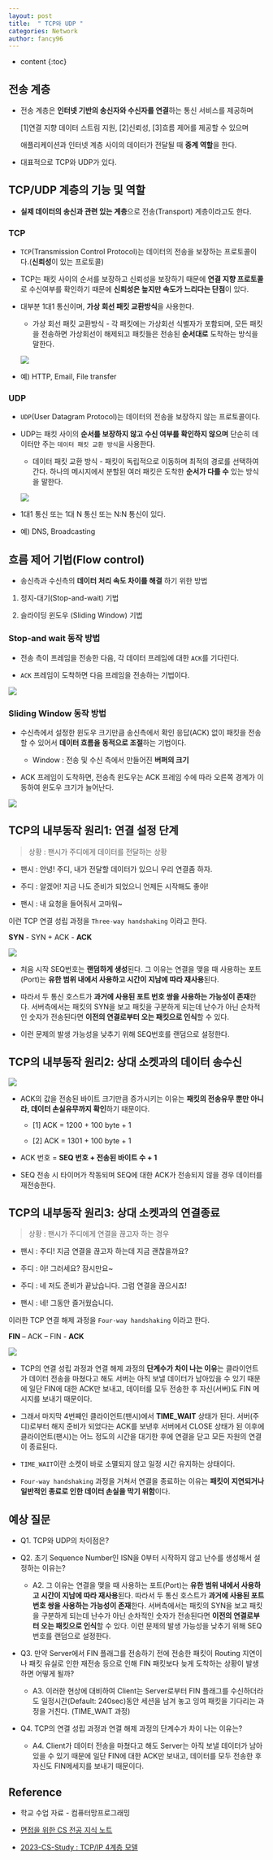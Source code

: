 ```yaml
---
layout: post
title:  " TCP와 UDP "
categories: Network
author: fancy96
---
```

* content
{:toc}

## 전송 계층

* 전송 계층은 **인터넷 기반의 송신자와 수신자를 연결**하는 통신 서비스를 제공하며 

    [1]연결 지향 데이터 스트림 지원, [2]신뢰성, [3]흐름 제어를 제공할 수 있으며 

    애플리케이션과 인터넷 계층 사이의 데이터가 전달될 때 **중계 역할**을 한다.

* 대표적으로 TCP와 UDP가 있다.

## TCP/UDP 계층의 기능 및 역할

* **실제 데이터의 송신과 관련 있는 계층**으로 전송(Transport) 계층이라고도 한다.

### TCP

* `TCP`(Transmission Control Protocol)는 데이터의 전송을 보장하는 프로토콜이다.(**신뢰성**이 있는 프로토콜)

* TCP는 패킷 사이의 순서를 보장하고 신뢰성을 보장하기 때문에 **연결 지향 프로토콜**로 수신여부를 확인하기 때문에 **신뢰성은 높지만 속도가 느리다는 단점**이 있다.

* 대부분 1대1 통신이며, **가상 회선 패킷 교환방식**을 사용한다. 

    * 가상 회선 패킷 교환방식 - 각 패킷에는 가상회선 식별자가 포함되며, 모든 패킷을 전송하면 가상회선이 해제되고 패킷들은 전송된 **순서대로** 도착하는 방식을 말한다.

    ![](/assets/img/network/network-tcp-and-udp-1.jpg)

* 예) HTTP, Email, File transfer

### UDP

* `UDP`(User Datagram Protocol)는 데이터의 전송을 보장하지 않는 프로토콜이다.

* UDP는 패킷 사이의 **순서를 보장하지 않고 수신 여부를 확인하지 않으며** 단순히 데이터만 주는 `데이터 패킷 교환 방식`을 사용한다.

    * 데이터 패킷 교환 방식 - 패킷이 독립적으로 이동하며 최적의 경로를 선택하여 간다. 하나의 메시지에서 분할된 여러 패킷은 도착한 **순서가 다를 수** 있는 방식을 말한다.

    ![](/assets/img/network/network-tcp-and-udp-2.jpg)

* 1대1 통신 또는 1대 N 통신 또는 N:N 통신이 있다.

* 예) DNS, Broadcasting

## 흐름 제어 기법(Flow control)

* 송신측과 수신측의 **데이터 처리 속도 차이를 해결** 하기 위한 방법

1. 정지-대기(Stop-and-wait) 기법

2. 슬라이딩 윈도우 (Sliding Window) 기법

### Stop-and wait 동작 방법

* 전송 측이 프레임을 전송한 다음, 각 데이터 프레임에 대한 `ACK`를 기다린다.

* `ACK` 프레임이 도착하면 다음 프레임을 전송하는 기법이다.

![](/assets/img/network/network-tcp-and-udp-3.png)

### Sliding Window 동작 방법

* 수신측에서 설정한 윈도우 크기만큼 송신측에서 확인 응답(ACK) 없이 패킷을 전송할 수 있어서 **데이터 흐름을 동적으로 조절**하는 기법이다.

  * Window : 전송 및 수신 측에서 만들어진 **버퍼의 크기**

* ACK 프레임이 도착하면, 전송측 윈도우는 ACK 프레임 수에 따라 오른쪽 경계가 이동하여 윈도우 크기가 늘어난다.

![](/assets/img/network/network-tcp-and-udp-4.png)

## TCP의 내부동작 원리1: 연결 설정 단계

> 상황 : 팬시가 주디에게 데이터를 전달하는 상황

* 팬시 : 안녕! 주디, 내가 전달할 데이터가 있으니 우리 연결좀 하자.

* 주디 : 알겠어! 지금 나도 준비가 되었으니 언제든 시작해도 좋아!

* 팬시 : 내 요청을 들어줘서 고마워~

이런 TCP 연결 성립 과정을 `Three-way handshaking` 이라고 한다.

**SYN** - SYN + ACK - **ACK**

![](/assets/img/network/network-tcp-and-udp-5.png)

* 처음 시작 SEQ번호는 **랜덤하게 생성**된다. 그 이유는 연결을 맺을 때 사용하는 포트(Port)는 **유한 범위 내에서 사용하고 시간이 지남에 따라 재사용**된다.

* 따라서 두 통신 호스트가 **과거에 사용된 포트 번호 쌍을 사용하는 가능성이 존재**한다. 서버측에서는 패킷의 SYN을 보고 패킷을 구분하게 되는데 난수가 아닌 순차적인 숫자가 전송된다면 **이전의 연결로부터 오는 패킷으로 인식**할 수 있다. 

* 이런 문제의 발생 가능성을 낮추기 위해 SEQ번호를 랜덤으로 설정한다.

## TCP의 내부동작 원리2: 상대 소켓과의 데이터 송수신

![](/assets/img/network/network-tcp-and-udp-6.png)

* ACK의 값을 전송된 바이트 크기만큼 증가시키는 이유는 **패킷의 전송유무 뿐만 아니라, 데이터 손실유무까지 확인**하기 때문이다.

  * [1] ACK = 1200 + 100 byte + 1

  * [2] ACK = 1301 + 100 byte + 1

* ACK 번호 = **SEQ 번호 + 전송된 바이트 수 + 1**

* SEQ 전송 시 타이머가 작동되며 SEQ에 대한 ACK가 전송되지 않을 경우 데이터를 재전송한다.

## TCP의 내부동작 원리3: 상대 소켓과의 연결종료

> 상황 : 팬시가 주디에게 연결을 끊고자 하는 경우

* 팬시 : 주디! 지금 연결을 끊고자 하는데 지금 괜찮을까요?

* 주디 : 아! 그러세요? 잠시만요~

* 주디 : 네 저도 준비가 끝났습니다. 그럼 연결을 끊으시죠!

* 팬시 : 네! 그동안 즐거웠습니다.

이러한 TCP 연결 해제 과정을 `Four-way handshaking` 이라고 한다. 

**FIN** – ACK – FIN - **ACK**

![](/assets/img/network/network-tcp-and-udp-7.png)

* TCP의 연결 성립 과정과 연결 해제 과정의 **단계수가 차이 나는 이유**는 클라이언트가 데이터 전송을 마쳤다고 해도 서버는 아직 보낼 데이터가 남아있을 수 있기 때문에 일단 FIN에 대한 ACK만 보내고, 데이터를 모두 전송한 후 자신(서버)도 FIN 메시지를 보내기 때문이다.

* 그래서 마지막 4번째인 클라이언트(팬시)에서 **TIME_WAIT** 상태가 된다. 서버(주디)로부터 해지 준비가 되었다는 ACK를 보낸후 서버에서 CLOSE 상태가 된 이후에 클라이언트(팬시)는 어느 정도의 시간을 대기한 후에 연결을 닫고 모든 자원의 연결이 종료된다.

* `TIME_WAIT`이란 소켓이 바로 소멸되지 않고 일정 시간 유지하는 상태이다.

* `Four-way handshaking` 과정을 거쳐서 연결을 종료하는 이유는 **패킷이 지연되거나 일반적인 종료로 인한 데이터 손실을 막기 위함**이다.


## 예상 질문

* Q1. TCP와 UDP의 차이점은?

* Q2. 초기 Sequence Number인 ISN을 0부터 시작하지 않고 난수를 생성해서 설정하는 이유는?

  * A2. 그 이유는 연결을 맺을 때 사용하는 포트(Port)는 **유한 범위 내에서 사용하고 시간이 지남에 따라 재사용**된다. 따라서 두 통신 호스트가 **과거에 사용된 포트 번호 쌍을 사용하는 가능성이 존재**한다. 서버측에서는 패킷의 SYN을 보고 패킷을 구분하게 되는데 난수가 아닌 순차적인 숫자가 전송된다면 **이전의 연결로부터 오는 패킷으로 인식**할 수 있다. 이런 문제의 발생 가능성을 낮추기 위해 SEQ번호를 랜덤으로 설정한다.


* Q3. 만약 Server에서 FIN 플래그를 전송하기 전에 전송한 패킷이 Routing 지연이나 패킷 유실로 인한 재전송 등으로 인해 FIN 패킷보다 늦게 도착하는 상황이 발생하면 어떻게 될까?

  * A3. 이러한 현상에 대비하여 Client는 Server로부터 FIN 플래그를 수신하더라도 일정시간(Default: 240sec)동안 세션을 남겨 놓고 잉여 패킷을 기다리는 과정을 거친다. (TIME_WAIT 과정)


* Q4. TCP의 연결 성립 과정과 연결 해제 과정의 단계수가 차이 나는 이유는?

  * A4. Client가 데이터 전송을 마쳤다고 해도 Server는 아직 보낼 데이터가 남아있을 수 있기 때문에 일단 FIN에 대한 ACK만 보내고, 데이터를 모두 전송한 후 자신도 FIN메세지를 보내기 때문이다.



## Reference

* 학교 수업 자료 - 컴퓨터망프로그래밍

* [면접을 위한 CS 전공 지식 노트](https://product.kyobobook.co.kr/detail/S000001834833)

* [2023-CS-Study : TCP/IP 4계층 모델](https://github.com/Fancy96/2023-CS-Study/blob/main/Network/network_tcp_and_udp.md)